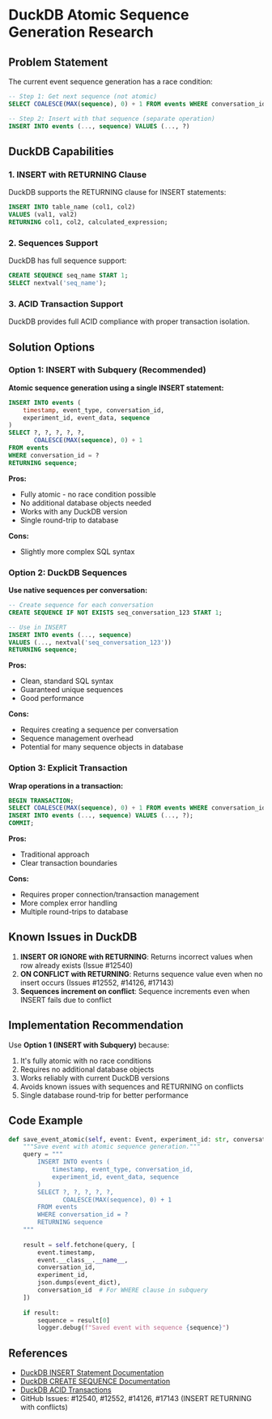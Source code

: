 # DuckDB Atomic Sequence Generation Research

## Problem Statement
The current event sequence generation has a race condition:
```sql
-- Step 1: Get next sequence (not atomic)
SELECT COALESCE(MAX(sequence), 0) + 1 FROM events WHERE conversation_id = ?

-- Step 2: Insert with that sequence (separate operation)
INSERT INTO events (..., sequence) VALUES (..., ?)
```

## DuckDB Capabilities

### 1. INSERT with RETURNING Clause
DuckDB supports the RETURNING clause for INSERT statements:
```sql
INSERT INTO table_name (col1, col2) 
VALUES (val1, val2) 
RETURNING col1, col2, calculated_expression;
```

### 2. Sequences Support
DuckDB has full sequence support:
```sql
CREATE SEQUENCE seq_name START 1;
SELECT nextval('seq_name');
```

### 3. ACID Transaction Support
DuckDB provides full ACID compliance with proper transaction isolation.

## Solution Options

### Option 1: INSERT with Subquery (Recommended)
**Atomic sequence generation using a single INSERT statement:**

```sql
INSERT INTO events (
    timestamp, event_type, conversation_id, 
    experiment_id, event_data, sequence
) 
SELECT ?, ?, ?, ?, ?, 
       COALESCE(MAX(sequence), 0) + 1
FROM events 
WHERE conversation_id = ?
RETURNING sequence;
```

**Pros:**
- Fully atomic - no race condition possible
- No additional database objects needed
- Works with any DuckDB version
- Single round-trip to database

**Cons:**
- Slightly more complex SQL syntax

### Option 2: DuckDB Sequences
**Use native sequences per conversation:**

```sql
-- Create sequence for each conversation
CREATE SEQUENCE IF NOT EXISTS seq_conversation_123 START 1;

-- Use in INSERT
INSERT INTO events (..., sequence) 
VALUES (..., nextval('seq_conversation_123'))
RETURNING sequence;
```

**Pros:**
- Clean, standard SQL syntax
- Guaranteed unique sequences
- Good performance

**Cons:**
- Requires creating a sequence per conversation
- Sequence management overhead
- Potential for many sequence objects in database

### Option 3: Explicit Transaction
**Wrap operations in a transaction:**

```sql
BEGIN TRANSACTION;
SELECT COALESCE(MAX(sequence), 0) + 1 FROM events WHERE conversation_id = ?;
INSERT INTO events (..., sequence) VALUES (..., ?);
COMMIT;
```

**Pros:**
- Traditional approach
- Clear transaction boundaries

**Cons:**
- Requires proper connection/transaction management
- More complex error handling
- Multiple round-trips to database

## Known Issues in DuckDB

1. **INSERT OR IGNORE with RETURNING**: Returns incorrect values when row already exists (Issue #12540)
2. **ON CONFLICT with RETURNING**: Returns sequence value even when no insert occurs (Issues #12552, #14126, #17143)
3. **Sequences increment on conflict**: Sequence increments even when INSERT fails due to conflict

## Implementation Recommendation

Use **Option 1 (INSERT with Subquery)** because:
1. It's fully atomic with no race conditions
2. Requires no additional database objects
3. Works reliably with current DuckDB versions
4. Avoids known issues with sequences and RETURNING on conflicts
5. Single database round-trip for better performance

## Code Example

```python
def save_event_atomic(self, event: Event, experiment_id: str, conversation_id: str):
    """Save event with atomic sequence generation."""
    query = """
        INSERT INTO events (
            timestamp, event_type, conversation_id, 
            experiment_id, event_data, sequence
        ) 
        SELECT ?, ?, ?, ?, ?, 
               COALESCE(MAX(sequence), 0) + 1
        FROM events 
        WHERE conversation_id = ?
        RETURNING sequence
    """
    
    result = self.fetchone(query, [
        event.timestamp,
        event.__class__.__name__,
        conversation_id,
        experiment_id,
        json.dumps(event_dict),
        conversation_id  # For WHERE clause in subquery
    ])
    
    if result:
        sequence = result[0]
        logger.debug(f"Saved event with sequence {sequence}")
```

## References

- [DuckDB INSERT Statement Documentation](https://duckdb.org/docs/stable/sql/statements/insert.html)
- [DuckDB CREATE SEQUENCE Documentation](https://duckdb.org/docs/stable/sql/statements/create_sequence.html)
- [DuckDB ACID Transactions](https://duckdb.org/2024/09/25/changing-data-with-confidence-and-acid.html)
- GitHub Issues: #12540, #12552, #14126, #17143 (INSERT RETURNING with conflicts)